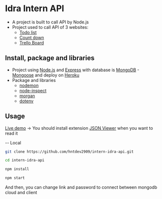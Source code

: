 # Idra Intern API

- A project is built to call API by Node.js
- Project used to call API of 3 websites:
  - [Todo list](https://github.com/hntdev2909/todo-list)
  - [Count down](https://github.com/hntdev2909/countdown)
  - [Trello Board](https://github.com/hntdev2909/task-management-app)

## Install, package and libraries

- Project using [Node.js](https://nodejs.org/en/) and [Express](https://expressjs.com/) with database is [MongoDB](https://cloud.mongodb.com/) - [Mongoose](https://mongoosejs.com/) and deploy on [Heroku](https://heroku.com/)
- Package and libraries
  - [nodemon](https://www.npmjs.com/package/nodemon)
  - [node-inspect](https://www.npmjs.com/package/node-inspect)
  - [morgan](https://www.npmjs.com/package/morgan)
  - [dotenv](https://www.npmjs.com/package/dotenv)

## Usage

[Live demo](https://server-intern-idra.herokuapp.com/)
-> You should install extension [JSON Viewer](https://chrome.google.com/webstore/detail/json-viewer/gbmdgpbipfallnflgajpaliibnhdgobh?hl=vi) when you want to read it

--
Local

```bash
git clone https://github.com/hntdev2909/intern-idra-api.git

cd intern-idra-api

npm install

npm start
```

And then, you can change link and password to connect between mongodb cloud and client

